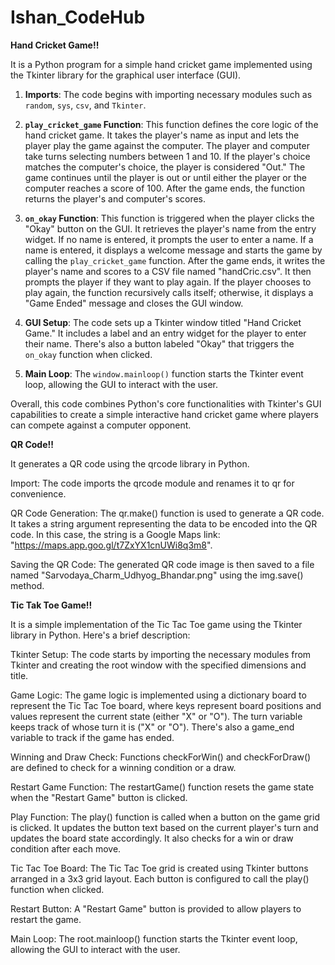 # Ishan_CodeHub
**Hand Cricket Game!!**

It is a Python program for a simple hand cricket game implemented using the Tkinter library for the graphical user interface (GUI).

1. **Imports**: The code begins with importing necessary modules such as `random`, `sys`, `csv`, and `Tkinter`.

2. **`play_cricket_game` Function**: This function defines the core logic of the hand cricket game. It takes the player's name as input and lets the player play the game against the computer. The player and computer take turns selecting numbers between 1 and 10. If the player's choice matches the computer's choice, the player is considered "Out." The game continues until the player is out or until either the player or the computer reaches a score of 100. After the game ends, the function returns the player's and computer's scores.

3. **`on_okay` Function**: This function is triggered when the player clicks the "Okay" button on the GUI. It retrieves the player's name from the entry widget. If no name is entered, it prompts the user to enter a name. If a name is entered, it displays a welcome message and starts the game by calling the `play_cricket_game` function. After the game ends, it writes the player's name and scores to a CSV file named "handCric.csv". It then prompts the player if they want to play again. If the player chooses to play again, the function recursively calls itself; otherwise, it displays a "Game Ended" message and closes the GUI window.

4. **GUI Setup**: The code sets up a Tkinter window titled "Hand Cricket Game." It includes a label and an entry widget for the player to enter their name. There's also a button labeled "Okay" that triggers the `on_okay` function when clicked.

5. **Main Loop**: The `window.mainloop()` function starts the Tkinter event loop, allowing the GUI to interact with the user.

Overall, this code combines Python's core functionalities with Tkinter's GUI capabilities to create a simple interactive hand cricket game where players can compete against a computer opponent.


**QR Code!!**

It generates a QR code using the qrcode library in Python.

Import: The code imports the qrcode module and renames it to qr for convenience.

QR Code Generation: The qr.make() function is used to generate a QR code. It takes a string argument representing the data to be encoded into the QR code. In this case, the string is a Google Maps link: "https://maps.app.goo.gl/t7ZxYX1cnUWi8q3m8".

Saving the QR Code: The generated QR code image is then saved to a file named "Sarvodaya_Charm_Udhyog_Bhandar.png" using the img.save() method.


**Tic Tak Toe Game!!**

It is a simple implementation of the Tic Tac Toe game using the Tkinter library in Python. Here's a brief description:

Tkinter Setup: The code starts by importing the necessary modules from Tkinter and creating the root window with the specified dimensions and title.

Game Logic: The game logic is implemented using a dictionary board to represent the Tic Tac Toe board, where keys represent board positions and values represent the current state (either "X" or "O"). The turn variable keeps track of whose turn it is ("X" or "O"). There's also a game_end variable to track if the game has ended.

Winning and Draw Check: Functions checkForWin() and checkForDraw() are defined to check for a winning condition or a draw.

Restart Game Function: The restartGame() function resets the game state when the "Restart Game" button is clicked.

Play Function: The play() function is called when a button on the game grid is clicked. It updates the button text based on the current player's turn and updates the board state accordingly. It also checks for a win or draw condition after each move.

Tic Tac Toe Board: The Tic Tac Toe grid is created using Tkinter buttons arranged in a 3x3 grid layout. Each button is configured to call the play() function when clicked.

Restart Button: A "Restart Game" button is provided to allow players to restart the game.

Main Loop: The root.mainloop() function starts the Tkinter event loop, allowing the GUI to interact with the user.
